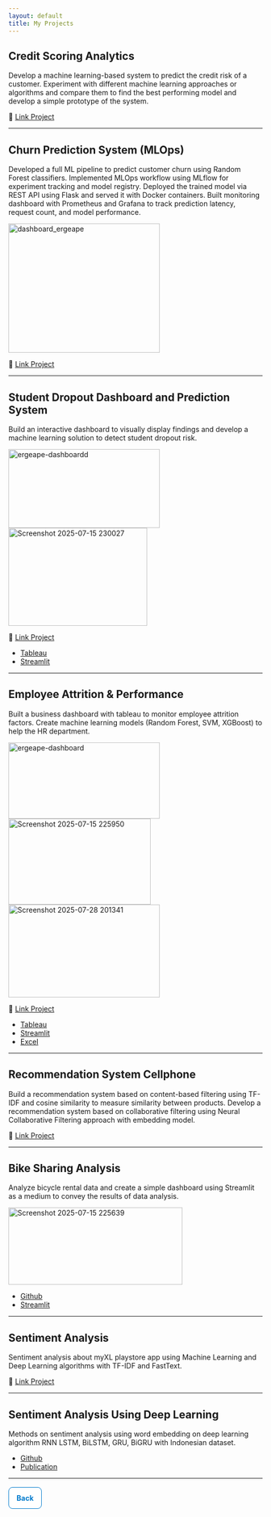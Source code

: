 ```yaml
---
layout: default
title: My Projects
---
```


## Credit Scoring Analytics
Develop a machine learning-based system to predict the credit risk of a customer. Experiment with different machine learning approaches or algorithms and compare them to find the best performing model and develop a simple prototype of the system.

🔗 [Link Project](https://github.com/rizalgibran08/credit-scoring-analytics)

---

## Churn Prediction System (MLOps)
Developed a full ML pipeline to predict customer churn using Random Forest classifiers. Implemented MLOps workflow using MLflow for experiment tracking and model registry. Deployed the trained model via REST API using Flask and served it with Docker containers. Built monitoring dashboard with Prometheus and Grafana to track prediction latency, request count, and model performance.

<img width="300" height="256" alt="dashboard_ergeape" src="https://github.com/user-attachments/assets/b068101b-2e65-4076-8fdb-4457d62a0ddd" />

🔗 [Link Project](https://github.com/rizalgibran08/churn-prediction-system)

---

## Student Dropout Dashboard and Prediction System
Build an interactive dashboard to visually display findings and develop a machine learning solution to detect student dropout risk. 

<img width="300" height="156" alt="ergeape-dashboardd" src="https://github.com/user-attachments/assets/a607d441-caa1-4fa0-ad40-7bd04c389194" />
<img width="275" height="194" alt="Screenshot 2025-07-15 230027" src="https://github.com/user-attachments/assets/f8605956-1060-44ca-ab42-313ae02ae832" />

🔗 [Link Project](https://github.com/rizalgibran08/students-performance-and-dropout_dashboard-prediction)
* [Tableau](https://public.tableau.com/app/profile/aldrin.ergeape/viz/students_performance/Dashboard1)
* [Streamlit](https://prediction-of-student-dropout.streamlit.app/)

---

## Employee Attrition & Performance
Built a business dashboard with tableau to monitor employee attrition factors. Create machine learning models (Random Forest, SVM, XGBoost) to help the HR department.

<img width="300" height="151" alt="ergeape-dashboard" src="https://github.com/user-attachments/assets/c18d9665-7ae0-4321-a25b-3f29ac6789bf" />
<img width="282" height="170" alt="Screenshot 2025-07-15 225950" src="https://github.com/user-attachments/assets/36215faa-eec9-4ab8-9032-5b575471d73c" />
<img width="300" height="184" alt="Screenshot 2025-07-28 201341" src="https://github.com/user-attachments/assets/476aba8b-f3c8-4793-b9e2-fa53bce8bc1a" />

🔗 [Link Project](https://github.com/rizalgibran08/employee-attrition-analysis)
* [Tableau](https://public.tableau.com/app/profile/aldrin.ergeape/viz/HRD_17470193340890/Dashboard1)
* [Streamlit](https://prediction-employee-attrition.streamlit.app/)
* [Excel](https://1drv.ms/x/c/4e45fb364fb39f66/EfcuJiow3HJGh7PtqD3OcKIBIks5mfMgr_IfpYvM-sbXlg?e=Zth2qD)

---

## Recommendation System Cellphone
Build a recommendation system based on content-based filtering using TF-IDF and cosine similarity to measure similarity between products. Develop a recommendation system based on collaborative filtering using Neural Collaborative Filtering approach with embedding model.

🔗 [Link Project](https://github.com/rizalgibran08/recommendation-system-cellphone)

---

## Bike Sharing Analysis
Analyze bicycle rental data and create a simple dashboard using Streamlit as a medium to convey the results of data analysis.

<img width="345" height="153" alt="Screenshot 2025-07-15 225639" src="https://github.com/user-attachments/assets/7335d8d7-fe5f-4321-a9c5-3e3387578a5d" />

* [Github](https://github.com/rizalgibran08/bike-analysis)
* [Streamlit](https://bike-analysis-ergeape.streamlit.app/)

---

## Sentiment Analysis
Sentiment analysis about myXL playstore app using Machine Learning and Deep Learning algorithms with TF-IDF and FastText.

🔗 [Link Project](https://github.com/rizalgibran08/sentiment-analysis-myxl-playstore)

---

## Sentiment Analysis Using Deep Learning
Methods on sentiment analysis using word embedding on deep learning algorithm RNN LSTM, BiLSTM, GRU, BiGRU with Indonesian dataset.
* [Github](https://github.com/rizalgibran08/Deep_Learning-Sentiment_Analysis)
* [Publication](https://doi.org/10.33480/jitk.v10i1.5280)

---

<div style="margin-top: 30px;">
  <a href="./" class="button-custom">Back</a>
</div>

<!-- STYLE CUSTOM BUTTON -->
<style>
.button-custom {
  padding: 12px 15px;
  font-size: 14px;
  border: 1px solid #007acc;
  background-color: white;
  color: #007acc;
  border-radius: 8px;
  cursor: pointer;
  text-decoration: none;
  font-weight: bold;
}

.button-custom:hover {
  background-color: #007acc;
  color: white;
}
</style>
